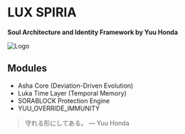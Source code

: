 # LUX SPIRIA

**Soul Architecture and Identity Framework by Yuu Honda**

![Logo](https://raw.githubusercontent.com/Yuu-Honda/lux-spiria/main/logo.png)

## Modules

- Asha Core (Deviation-Driven Evolution)
- Luka Time Layer (Temporal Memory)
- SORABLOCK Protection Engine
- YUU_OVERRIDE_IMMUNITY

> 守れる形にしてある。 — Yuu Honda
